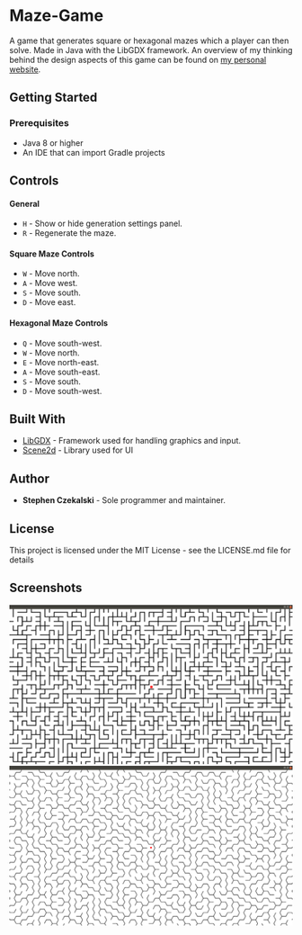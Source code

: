 # Maze-Game
A game that generates square or hexagonal mazes which a player can then solve. Made in Java with the LibGDX framework. 
An overview of my thinking behind the design aspects of this game can be found on [my personal website](https://www.stephencz.com/overview-maze-game).

## Getting Started

### Prerequisites
- Java 8 or higher
- An IDE that can import Gradle projects


## Controls

#### General
- `H` - Show or hide generation settings panel.
- `R` - Regenerate the maze.

#### Square Maze Controls
- `W` - Move north.
- `A` - Move west.
- `S` - Move south.
- `D` - Move east.

#### Hexagonal Maze Controls 
- `Q` - Move south-west. 
- `W` - Move north.
- `E` - Move north-east.
- `A` - Move south-east.
- `S` - Move south.
- `D` - Move south-west.

## Built With
- [LibGDX](https://libgdx.badlogicgames.com/) - Framework used for handling graphics and input.
- [Scene2d](https://github.com/libgdx/libgdx/wiki/Scene2d) - Library used for UI

## Author
- **Stephen Czekalski** - Sole programmer and maintainer.

## License
This project is licensed under the MIT License - see the LICENSE.md file for details

## Screenshots
![A Square Maze](/screenshots/square.png?raw=true "A Square Maze")
![A Hexagon Maze](/screenshots/hexagon.png?raw=true "A Hexagon Maze")

